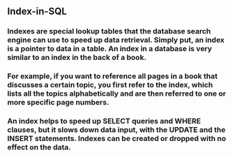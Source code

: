 ## Index-in-SQL
 
### Indexes are special lookup tables that the database search engine can use to speed up data retrieval. Simply put, an index is a pointer to data in a table. An index in a database is very similar to an index in the back of a book.

### For example, if you want to reference all pages in a book that discusses a certain topic, you first refer to the index, which lists all the topics alphabetically and are then referred to one or more specific page numbers.

### An index helps to speed up SELECT queries and WHERE clauses, but it slows down data input, with the UPDATE and the INSERT statements. Indexes can be created or dropped with no effect on the data.
